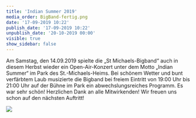 ```yaml
---
title: 'Indian Summer 2019'
media_order: BigBand-fertig.png
date: '17-09-2019 10:22'
publish_date: '17-09-2019 10:22'
unpublish_date: '20-10-2019 00:00'
visible: true
show_sidebar: false
---
```


Am Samstag, den 14.09.2019 spielte die „St Michaels-Bigband“ auch in diesem Herbst wieder ein Open-Air-Konzert unter dem Motto „Indian Summer“ im Park des St.-Michaels-Heims. Bei schönem Wetter und bunt verfärbtem Laub musizierte die Bigband bei freiem Eintritt von 19:00 Uhr bis 21:00 Uhr auf der Bühne im Park ein abwechslungsreiches Programm. Es war sehr schön! Herzlichen Dank an alle Mitwirkenden! Wir freuen uns schon auf den nächsten Auftritt!

![](https://smh-gemeinden.de/user/pages/02.news/indian-summer-2019/BigBand-fertig.png)